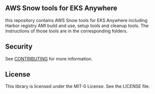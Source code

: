## AWS Snow tools for EKS Anywhere

this repository contains AWS Snow tools for EKS Anywhere including Harbor registry AMI build and use, setup tools and cleanup tools. The instructions of those tools are in the corresponding folders.

## Security

See [CONTRIBUTING](CONTRIBUTING.md#security-issue-notifications) for more information.

## License

This library is licensed under the MIT-0 License. See the LICENSE file.

